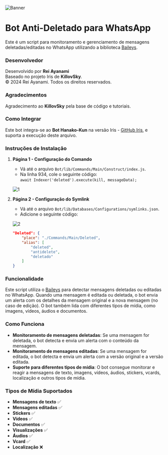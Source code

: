 ![Banner](https://i.ibb.co/1bD6P3f/image.jpg)

# Bot Anti-Deletado para WhatsApp

Este é um script para monitoramento e gerenciamento de mensagens deletadas/editadas no WhatsApp utilizando a biblioteca [Baileys](https://github.com/WhiskeySockets/Baileys).

### Desenvolvedor
Desenvolvido por **Rei Ayanami**  
Baseado no projeto Iris de **KillovSky**.  
© 2024 Rei Ayanami. Todos os direitos reservados.

### Agradecimentos
Agradecimento ao **KillovSky** pela base de código e tutoriais.

### Como Integrar
Este bot integra-se ao **Bot Hanako-Kun** na versão Iris - [GitHub Iris](https://github.com/KillovSky/iris), e suporta a execução deste arquivo.

### Instruções de Instalação

1. **Página 1 - Configuração do Comando**
   - Vá até o arquivo `Bot/lib/Commands/Main/Construct/index.js`.
   - Na linha 934, cole o seguinte código:  
     `await Indexer('deleted').execute(kill, messageData);`
   
   ![1](https://i.ibb.co/cc46vd9/Captura-de-tela-2024-11-20-015953.png)

2. **Página 2 - Configuração do Symlink**
   - Vá até o arquivo `Bot/lib/Databases/Configurations/symlinks.json`.
   - Adicione o seguinte código:
   
   ![2](https://i.ibb.co/jrthttS/Captura-de-tela-2024-11-20-020427.png)
   
     ```json
     "Deleted": {
         "place": "./Commands/Main/Deleted",
         "alias": [
             "deleted",
             "antidelete",
             "deletado"
         ]
     }
     ```

### Funcionalidade

Este script utiliza o [Baileys](https://github.com/WhiskeySockets/Baileys) para detectar mensagens deletadas ou editadas no WhatsApp. Quando uma mensagem é editada ou deletada, o bot envia um alerta com os detalhes da mensagem original e a nova mensagem (no caso de edição). O bot também lida com diferentes tipos de mídia, como imagens, vídeos, áudios e documentos.

### Como Funciona

- **Monitoramento de mensagens deletadas**: Se uma mensagem for deletada, o bot detecta e envia um alerta com o conteúdo da mensagem.
- **Monitoramento de mensagens editadas**: Se uma mensagem for editada, o bot detecta e envia um alerta com a versão original e a versão editada.
- **Suporte para diferentes tipos de mídia**: O bot consegue monitorar e reagir a mensagens de texto, imagens, vídeos, áudios, stickers, vcards, localização e outros tipos de mídia.

### Tipos de Mídia Suportados

- **Mensagens de texto** ✅
- **Mensagens editadas** ✅
- **Stickers** ✅
- **Vídeos** ✅
- **Documentos** ✅
- **Visualizações** ✅
- **Áudios** ✅
- **Vcard** ✅
- **Localização** ❌
